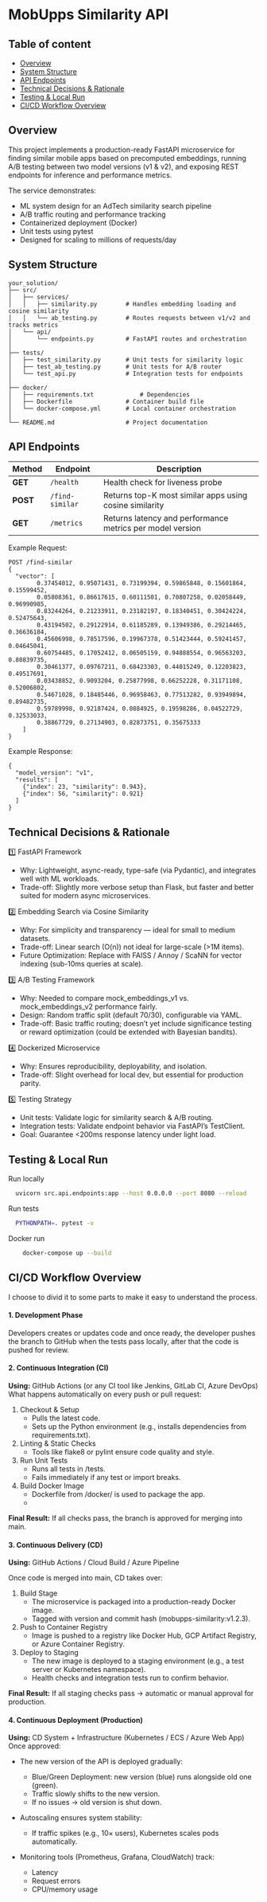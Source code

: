 # MobUpps Similarity API

## Table of content
* [Overview](#overview)
* [System Structure](#system-structure)
* [API Endpoints](#api-endpoints)
* [Technical Decisions & Rationale](#technical-decisions--rationale)
* [Testing & Local Run](#testing--local-run)
* [CI/CD Workflow Overview](#cicd-workflow-overview)

## Overview

This project implements a production-ready FastAPI microservice for finding similar mobile apps based on precomputed embeddings, running A/B testing between two model versions (v1 & v2), and exposing REST endpoints for inference and performance metrics.

The service demonstrates:

* ML system design for an AdTech similarity search pipeline 
* A/B traffic routing and performance tracking
* Containerized deployment (Docker)
* Unit tests using pytest
* Designed for scaling to millions of requests/day

##  System Structure
```
your_solution/
├── src/
│   ├── services/
│   │   ├── similarity.py        # Handles embedding loading and cosine similarity
│   │   └── ab_testing.py        # Routes requests between v1/v2 and tracks metrics
│   └── api/
│       └── endpoints.py         # FastAPI routes and orchestration
│
├── tests/
│   ├── test_similarity.py       # Unit tests for similarity logic
│   ├── test_ab_testing.py       # Unit tests for A/B router
│   └── test_api.py              # Integration tests for endpoints
│
├── docker/
│   ├── requirements.txt             # Dependencies
│   ├── Dockerfile               # Container build file
│   └── docker-compose.yml       # Local container orchestration
│ 
└── README.md                    # Project documentation

```

## API Endpoints

| Method   | Endpoint        | Description                                               |
| -------- | --------------- | --------------------------------------------------------- |
| **GET**  | `/health`       | Health check for liveness probe                           |
| **POST** | `/find-similar` | Returns top-K most similar apps using cosine similarity   |
| **GET**  | `/metrics`      | Returns latency and performance metrics per model version |

Example Request:
```
POST /find-similar
{
  "vector": [
        0.37454012, 0.95071431, 0.73199394, 0.59865848, 0.15601864, 0.15599452,
        0.05808361, 0.86617615, 0.60111501, 0.70807258, 0.02058449, 0.96990985,
        0.83244264, 0.21233911, 0.23182197, 0.18340451, 0.30424224, 0.52475643,
        0.43194502, 0.29122914, 0.61185289, 0.13949386, 0.29214465, 0.36636184,
        0.45606998, 0.78517596, 0.19967378, 0.51423444, 0.59241457, 0.04645041,
        0.60754485, 0.17052412, 0.06505159, 0.94888554, 0.96563203, 0.80839735,
        0.30461377, 0.09767211, 0.68423303, 0.44015249, 0.12203823, 0.49517691,
        0.03438852, 0.9093204, 0.25877998, 0.66252228, 0.31171108, 0.52006802,
        0.54671028, 0.18485446, 0.96958463, 0.77513282, 0.93949894, 0.89482735,
        0.59789998, 0.92187424, 0.0884925, 0.19598286, 0.04522729, 0.32533033,
        0.38867729, 0.27134903, 0.82873751, 0.35675333
    ]
}

```

Example Response:
```
{
  "model_version": "v1",
  "results": [
    {"index": 23, "similarity": 0.943},
    {"index": 56, "similarity": 0.921}
  ]
}

```


## Technical Decisions & Rationale
1️⃣ FastAPI Framework
* Why: Lightweight, async-ready, type-safe (via Pydantic), and integrates well with ML workloads. 
* Trade-off: Slightly more verbose setup than Flask, but faster and better suited for modern async microservices.

2️⃣ Embedding Search via Cosine Similarity
* Why: For simplicity and transparency — ideal for small to medium datasets. 
* Trade-off: Linear search (O(n)) not ideal for large-scale (>1M items).
* Future Optimization: Replace with FAISS / Annoy / ScaNN for vector indexing (sub-10ms queries at scale).

3️⃣ A/B Testing Framework
* Why: Needed to compare mock_embeddings_v1 vs. mock_embeddings_v2 performance fairly.
* Design: Random traffic split (default 70/30), configurable via YAML.
* Trade-off: Basic traffic routing; doesn’t yet include significance testing or reward optimization (could be extended with Bayesian bandits).

4️⃣ Dockerized Microservice
* Why: Ensures reproducibility, deployability, and isolation.
* Trade-off: Slight overhead for local dev, but essential for production parity.

5️⃣ Testing Strategy 
* Unit tests: Validate logic for similarity search & A/B routing.
* Integration tests: Validate endpoint behavior via FastAPI’s TestClient.
* Goal: Guarantee <200ms response latency under light load.


## Testing & Local Run
Run locally
```bash
  uvicorn src.api.endpoints:app --host 0.0.0.0 --port 8080 --reload
```

Run tests
```bash
  PYTHONPATH=. pytest -v
```

Docker run
```bash
    docker-compose up --build
```

## CI/CD Workflow Overview
I choose to divid it to some parts to make it easy to understand the process.

#### 1. Development Phase
Developers creates or updates code and once ready, the developer pushes the branch to GitHub when the tests pass locally, after that the code is pushed for review.

#### 2. Continuous Integration (CI)
**Using:** GitHub Actions (or any CI tool like Jenkins, GitLab CI, Azure DevOps)</br>
What happens automatically on every push or pull request:
1. Checkout & Setup 
   * Pulls the latest code. 
   * Sets up the Python environment (e.g., installs dependencies from requirements.txt). 
2. Linting & Static Checks
   * Tools like flake8 or pylint ensure code quality and style.
3. Run Unit Tests
   * Runs all tests in /tests. 
   * Fails immediately if any test or import breaks.
4. Build Docker Image
   * Dockerfile from /docker/ is used to package the app.
   * 
**Final Result:** If all checks pass, the branch is approved for merging into main.

#### 3. Continuous Delivery (CD)
**Using:** GitHub Actions / Cloud Build / Azure Pipeline

Once code is merged into main, CD takes over:

1. Build Stage
   * The microservice is packaged into a production-ready Docker image. 
   * Tagged with version and commit hash (mobupps-similarity:v1.2.3).
2. Push to Container Registry
   * Image is pushed to a registry like Docker Hub, GCP Artifact Registry, or Azure Container Registry.
3. Deploy to Staging
   * The new image is deployed to a staging environment (e.g., a test server or Kubernetes namespace).
   * Health checks and integration tests run to confirm behavior.

**Final Result:** If all staging checks pass → automatic or manual approval for production.

#### 4. Continuous Deployment (Production)
**Using:** CD System + Infrastructure (Kubernetes / ECS / Azure Web App)
Once approved:
* The new version of the API is deployed gradually:
  * Blue/Green Deployment: new version (blue) runs alongside old one (green).
  * Traffic slowly shifts to the new version.
  * If no issues → old version is shut down.

* Autoscaling ensures system stability:
  * If traffic spikes (e.g., 10× users), Kubernetes scales pods automatically.
* Monitoring tools (Prometheus, Grafana, CloudWatch) track:
  * Latency 
  * Request errors 
  * CPU/memory usage

